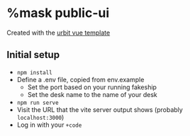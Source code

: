 # %mask public-ui

Created with the [urbit vue
template](https://github.com/vcavallo/vite-vue-urbit-template/tree/vue3-typed-store)

## Initial setup

- `npm install`
- Define a .env file, copied from env.example
  - Set the port based on your running fakeship
  - Set the desk name to the name of your desk
- `npm run serve`
- Visit the URL that the vite server output shows (probably `localhost:3000`)
- Log in with your `+code`
